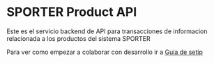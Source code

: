 # SPORTER Product API

Este es el servicio backend de API para transacciones de informacion relacionada a los productos del sistema SPORTER

Para ver como empezar a colaborar con desarrollo ir a [Guia de setip](product_api_service/dev_setup/dev_env.md)
